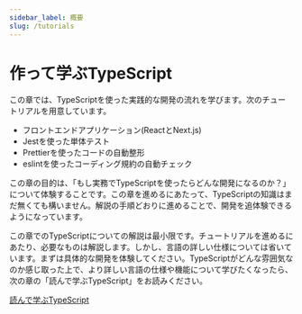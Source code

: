 ```yaml
---
sidebar_label: 概要
slug: /tutorials
---
```


# 作って学ぶTypeScript

この章では、TypeScriptを使った実践的な開発の流れを学びます。次のチュートリアルを用意しています。

- フロントエンドアプリケーション(ReactとNext.js)
- Jestを使った単体テスト
- Prettierを使ったコードの自動整形
- eslintを使ったコーディング規約の自動チェック

この章の目的は、「もし実務でTypeScriptを使ったらどんな開発になるのか？」について体験することです。この章を進めるにあたって、TypeScriptの知識はまだ無くても構いません。解説の手順どおりに進めることで、開発を追体験できるようになっています。

この章でのTypeScriptについての解説は最小限です。チュートリアルを進めるにあたり、必要なものは解説します。しかし、言語の詳しい仕様については省いています。まずは具体的な開発を体験してください。TypeScriptがどんな雰囲気なのか感じ取った上で、より詳しい言語の仕様や機能について学びたくなったら、次の章の「読んで学ぶTypeScript」をお読みください。

[読んで学ぶTypeScript](../reference/README.md)
